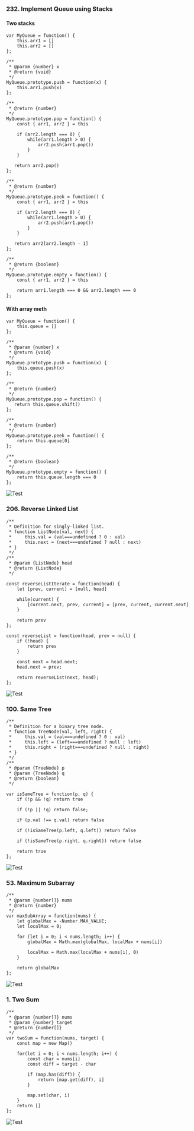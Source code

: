 ### 232. Implement Queue using Stacks

#### Two stacks
```
var MyQueue = function() {
    this.arr1 = []
    this.arr2 = []
};

/** 
 * @param {number} x
 * @return {void}
 */
MyQueue.prototype.push = function(x) {
    this.arr1.push(x)
};

/**
 * @return {number}
 */
MyQueue.prototype.pop = function() {
    const { arr1, arr2 } = this

    if (arr2.length === 0) {
        while(arr1.length > 0) {
            arr2.push(arr1.pop())
        }
    }

   return arr2.pop()
};

/**
 * @return {number}
 */
MyQueue.prototype.peek = function() {
    const { arr1, arr2 } = this

    if (arr2.length === 0) {
        while(arr1.length > 0) {
            arr2.push(arr1.pop())
        }
    }

   return arr2[arr2.length - 1]
};

/**
 * @return {boolean}
 */
MyQueue.prototype.empty = function() {
    const { arr1, arr2 } = this
    
    return arr1.length === 0 && arr2.length === 0
};
```

#### With array meth
```
var MyQueue = function() {
    this.queue = []
};

/** 
 * @param {number} x
 * @return {void}
 */
MyQueue.prototype.push = function(x) {
    this.queue.push(x)
};

/**
 * @return {number}
 */
MyQueue.prototype.pop = function() {
   return this.queue.shift()
};

/**
 * @return {number}
 */
MyQueue.prototype.peek = function() {
    return this.queue[0]
};

/**
 * @return {boolean}
 */
MyQueue.prototype.empty = function() {
    return this.queue.length === 0
};
```

![Test](https://github.com/karmaKiller3352/leet-code-tasks/blob/main/assets/queue.png)

### 206. Reverse Linked List

```
/**
 * Definition for singly-linked list.
 * function ListNode(val, next) {
 *     this.val = (val===undefined ? 0 : val)
 *     this.next = (next===undefined ? null : next)
 * }
 */
/**
 * @param {ListNode} head
 * @return {ListNode}
 */

const reverseListIterate = function(head) {
    let [prev, current] = [null, head]
    
    while(current) {
        [current.next, prev, current] = [prev, current, current.next]
    }
    
    return prev
};

const reverseList = function(head, prev = null) {
    if (!head) {
        return prev
    }
    
    const next = head.next;
    head.next = prev;
    
    return reverseList(next, head);
};
```

![Test](https://github.com/karmaKiller3352/leet-code-tasks/blob/main/assets/linked-list.png)

### 100. Same Tree

```
/**
 * Definition for a binary tree node.
 * function TreeNode(val, left, right) {
 *     this.val = (val===undefined ? 0 : val)
 *     this.left = (left===undefined ? null : left)
 *     this.right = (right===undefined ? null : right)
 * }
 */
/**
 * @param {TreeNode} p
 * @param {TreeNode} q
 * @return {boolean}
 */

var isSameTree = function(p, q) {
    if (!p && !q) return true
    
    if (!p || !q) return false;
    
    if (p.val !== q.val) return false
    
    if (!isSameTree(p.left, q.left)) return false
    
    if (!isSameTree(p.right, q.right)) return false
 
    return true
};
```
![Test](https://github.com/karmaKiller3352/leet-code-tasks/blob/main/assets/same-tree.png)

### 53. Maximum Subarray

```
/**
 * @param {number[]} nums
 * @return {number}
 */
var maxSubArray = function(nums) {
    let globalMax = -Number.MAX_VALUE;
    let localMax = 0;
    
    for (let i = 0; i < nums.length; i++) {
        globalMax = Math.max(globalMax, localMax + nums[i])
        
        localMax = Math.max(localMax + nums[i], 0)
    }
    
    return globalMax
};
```
![Test](https://github.com/karmaKiller3352/leet-code-tasks/blob/main/assets/maximum-subarray.png)

### 1. Two Sum

```
/**
 * @param {number[]} nums
 * @param {number} target
 * @return {number[]}
 */
var twoSum = function(nums, target) {
    const map = new Map()
    
    for(let i = 0; i < nums.length; i++) {
        const char = nums[i]
        const diff = target - char
        
        if (map.has(diff)) {
            return [map.get(diff), i]
        }
        
        map.set(char, i)
    }
    return []
};
```
![Test](https://github.com/karmaKiller3352/leet-code-tasks/blob/main/assets/two-sum.png)
